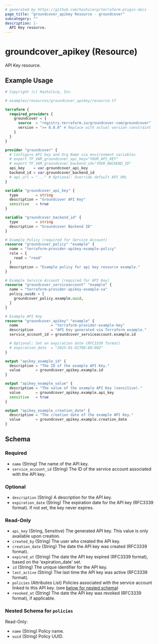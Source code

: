 ```yaml
---
# generated by https://github.com/hashicorp/terraform-plugin-docs
page_title: "groundcover_apikey Resource - groundcover"
subcategory: ""
description: |-
  API Key resource.
---
```


# groundcover_apikey (Resource)

API Key resource.

## Example Usage

```terraform
# Copyright (c) HashiCorp, Inc.

# examples/resources/groundcover_apikey/resource.tf

terraform {
  required_providers {
    groundcover = {
      source  = "registry.terraform.io/groundcover-com/groundcover"
      version = ">= 0.0.0" # Replace with actual version constraint
    }
  }
}

provider "groundcover" {
  # Configure API key and Org Name via environment variables
  # export TF_VAR_groundcover_api_key="YOUR_API_KEY"
  # export TF_VAR_groundcover_backend_id="YOUR_BACKEND_ID"
  api_key    = var.groundcover_api_key
  backend_id = var.groundcover_backend_id
  # api_url = "..." # Optional: Override default API URL
}

variable "groundcover_api_key" {
  type        = string
  description = "Groundcover API Key"
  sensitive   = true
}

variable "groundcover_backend_id" {
  type        = string
  description = "Groundcover Backend ID"
}

# Example Policy (required for Service Account)
resource "groundcover_policy" "example" {
  name = "terraform-provider-apikey-example-policy"
  role = {
    read = "read"
  }
  description = "Example policy for api key resource example."
}

# Example Service Account (required for API Key)
resource "groundcover_serviceaccount" "example" {
  name = "terraform-provider-apikey-example-sa"
  policy_uuids = [
    groundcover_policy.example.uuid,
  ]
}

# Example API Key
resource "groundcover_apikey" "example" {
  name               = "terraform-provider-example-key"
  description        = "API Key generated via Terraform example."
  service_account_id = groundcover_serviceaccount.example.id

  # Optional: Set an expiration date (RFC3339 format)
  # expiration_date  = "2025-01-01T00:00:00Z"
}

output "apikey_example_id" {
  description = "The ID of the example API Key."
  value       = groundcover_apikey.example.id
}

output "apikey_example_value" {
  description = "The value of the example API Key (sensitive)."
  value       = groundcover_apikey.example.api_key
  sensitive   = true
}

output "apikey_example_creation_date" {
  description = "The creation date of the example API Key."
  value       = groundcover_apikey.example.creation_date
}
```

<!-- schema generated by tfplugindocs -->
## Schema

### Required

- `name` (String) The name of the API key.
- `service_account_id` (String) The ID of the service account associated with the API key.

### Optional

- `description` (String) A description for the API key.
- `expiration_date` (String) The expiration date for the API key (RFC3339 format). If not set, the key never expires.

### Read-Only

- `api_key` (String, Sensitive) The generated API key. This value is only available upon creation.
- `created_by` (String) The user who created the API key.
- `creation_date` (String) The date the API key was created (RFC3339 format).
- `expired_at` (String) The date the API key expired (RFC3339 format), based on the 'expiration_date' set.
- `id` (String) The unique identifier for the API key.
- `last_active` (String) The last time the API key was active (RFC3339 format).
- `policies` (Attributes List) Policies associated with the service account linked to this API key. (see [below for nested schema](#nestedatt--policies))
- `revoked_at` (String) The date the API key was revoked (RFC3339 format), if applicable.

<a id="nestedatt--policies"></a>
### Nested Schema for `policies`

Read-Only:

- `name` (String) Policy name.
- `uuid` (String) Policy UUID.
